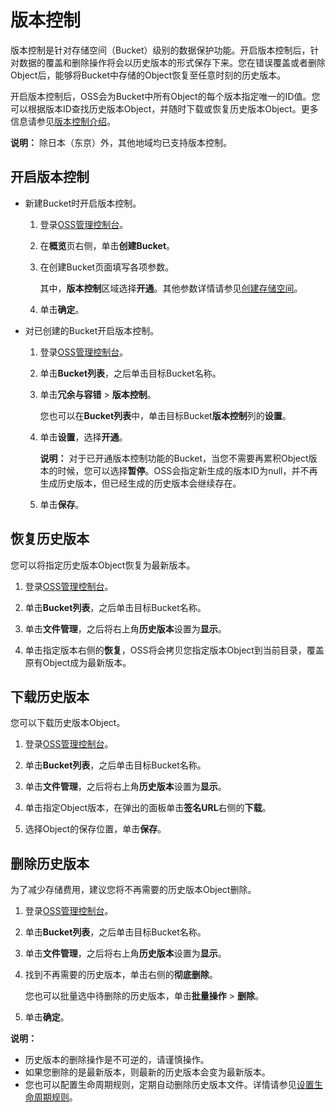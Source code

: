 # 版本控制

版本控制是针对存储空间（Bucket）级别的数据保护功能。开启版本控制后，针对数据的覆盖和删除操作将会以历史版本的形式保存下来。您在错误覆盖或者删除Object后，能够将Bucket中存储的Object恢复至任意时刻的历史版本。

开启版本控制后，OSS会为Bucket中所有Object的每个版本指定唯一的ID值。您可以根据版本ID查找历史版本Object，并随时下载或恢复历史版本Object。更多信息请参见[版本控制介绍](/intl.zh-CN/开发指南/数据安全/版本控制/版本控制介绍.md)。

**说明：** 除日本（东京）外，其他地域均已支持版本控制。

## 开启版本控制

-   新建Bucket时开启版本控制。
    1.  登录[OSS管理控制台](https://oss.console.aliyun.com/)。
    2.  在**概览**页右侧，单击**创建Bucket**。
    3.  在创建Bucket页面填写各项参数。

        其中，**版本控制**区域选择**开通**。其他参数详情请参见[创建存储空间](/intl.zh-CN/控制台用户指南/存储空间管理/创建存储空间.md)。

    4.  单击**确定**。
-   对已创建的Bucket开启版本控制。
    1.  登录[OSS管理控制台](https://oss.console.aliyun.com/)。
    2.  单击**Bucket列表**，之后单击目标Bucket名称。
    3.  单击**冗余与容错** \> **版本控制**。

        您也可以在**Bucket列表**中，单击目标Bucket**版本控制**列的**设置**。

    4.  单击**设置**，选择**开通**。

        **说明：** 对于已开通版本控制功能的Bucket，当您不需要再累积Object版本的时候，您可以选择**暂停**。OSS会指定新生成的版本ID为null，并不再生成历史版本，但已经生成的历史版本会继续存在。

    5.  单击**保存**。

## 恢复历史版本

您可以将指定历史版本Object恢复为最新版本。

1.  登录[OSS管理控制台](https://oss.console.aliyun.com/)。

2.  单击**Bucket列表**，之后单击目标Bucket名称。

3.  单击**文件管理**，之后将右上角**历史版本**设置为**显示**。

4.  单击指定版本右侧的**恢复**，OSS将会拷贝您指定版本Object到当前目录，覆盖原有Object成为最新版本。


## 下载历史版本

您可以下载历史版本Object。

1.  登录[OSS管理控制台](https://oss.console.aliyun.com/)。

2.  单击**Bucket列表**，之后单击目标Bucket名称。

3.  单击**文件管理**，之后将右上角**历史版本**设置为**显示**。

4.  单击指定Object版本，在弹出的面板单击**签名URL**右侧的**下载**。

5.  选择Object的保存位置，单击**保存**。


## 删除历史版本

为了减少存储费用，建议您将不再需要的历史版本Object删除。

1.  登录[OSS管理控制台](https://oss.console.aliyun.com/)。

2.  单击**Bucket列表**，之后单击目标Bucket名称。

3.  单击**文件管理**，之后将右上角**历史版本**设置为**显示**。

4.  找到不再需要的历史版本，单击右侧的**彻底删除**。

    您也可以批量选中待删除的历史版本，单击**批量操作** \> **删除**。

5.  单击**确定**。


**说明：**

-   历史版本的删除操作是不可逆的，请谨慎操作。
-   如果您删除的是最新版本，则最新的历史版本会变为最新版本。
-   您也可以配置生命周期规则，定期自动删除历史版本文件。详情请参见[设置生命周期规则](/intl.zh-CN/控制台用户指南/存储空间管理/基础设置/设置生命周期规则.md)。

